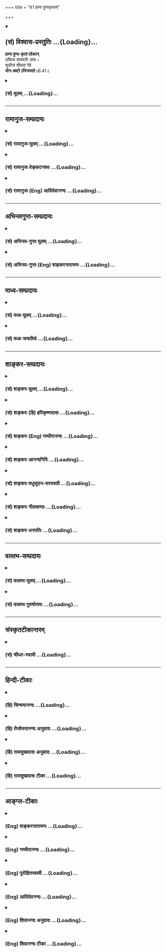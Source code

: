 +++
title = "41 प्राप्य पुण्यकृताम्"

+++
<div class="js_include" newlevelforh1="2" title="(सं) विश्वास-प्रस्तुतिः" unfilled url="/purANam_vaiShNavam/mahAbhAratam/06-bhIShma-parva/03-bhagavad-gItA-parva/saMskRtam/vishvAsa-prastutiH/06_Atma-saMyama-yogaH_a/41_prApya_puNyakRtAm.md">
<details open><summary><h2>(सं) विश्वास-प्रस्तुतिः ...{Loading}...</h2></summary>

**प्राप्य पुण्य-कृतां लोकान्**  
उषित्वा शाश्वतीः समाः।  
शुचीनां श्रीमतां गेहे  
**योग-भ्रष्टो ऽभिजायते**॥6.41॥
</details>
</div>
<div class="js_include collapsed" newlevelforh1="3" title="(सं) मूलम्" unfilled url="/purANam_vaiShNavam/mahAbhAratam/06-bhIShma-parva/03-bhagavad-gItA-parva/saMskRtam/mUlam/06_Atma-saMyama-yogaH_a/41_prApya_puNyakRtAm.md">
<details><summary><h3>(सं) मूलम् ...{Loading}...</h3></summary>

प्राप्य पुण्यकृतां लोकानुषित्वा शाश्वतीः समाः।  
शुचीनां श्रीमतां गेहे योगभ्रष्टोऽभिजायते।।6.41।।
</details>
</div>


_________________
## रामानुज-सम्प्रदायः
<div class="js_include collapsed" newlevelforh1="3" title="(सं) रामानुजः मूलम्" unfilled url="/purANam_vaiShNavam/mahAbhAratam/06-bhIShma-parva/03-bhagavad-gItA-parva/saMskRtam/rAmAnujaH/mUlam/06_Atma-saMyama-yogaH_a/41_prApya_puNyakRtAm.md">
<details><summary><h3>(सं) रामानुजः मूलम् ...{Loading}...</h3></summary>

।।6.41।। यज्जातीयभोगाभिकाङ्क्षया योगात् प्रच्युतः अयम् अति**पुण्यकृतां**
प्राप्यान् **लोकान् प्राप्य** तज्जातीयान् अतिकल्याणभोगान्
ज्ञानोपाययोगमाहात्म्याद् एव भुञ्जानो यावत् तद्भोगतृष्णावसानं **शाश्वतीः
समाः** तत्र **उषित्वा** तस्मिन् भोगे वितृष्णः **शुचीनां श्रीमतां
योगोप**क्रमयोग्यानां कुले योगोपक्रमे **भ्रष्टो** योगमाहात्म्याद्
**जायते।**

</details>
</div>
<div class="js_include collapsed" newlevelforh1="3" title="(सं) रामानुजः वेङ्कटनाथः" unfilled url="/purANam_vaiShNavam/mahAbhAratam/06-bhIShma-parva/03-bhagavad-gItA-parva/saMskRtam/rAmAnujaH/venkaTanAthaH/06_Atma-saMyama-yogaH_a/41_prApya_puNyakRtAm.md">
<details><summary><h3>(सं) रामानुजः वेङ्कटनाथः ...{Loading}...</h3></summary>

  
  
।।6.41।। अथवेति। उभयभ्रष्टतापरिहारायोक्तमुभयान्वयं प्रपञ्चयति प्राप्य
इत्यादिनापरां गतिम् 6।45 इत्यन्तेन। योगभ्रंशहेतुं
पुण्यकृल्लोकप्राप्तिकृतातिशयितप्राकृतपुरुषार्थयोगे
कर्माख्यसाधनरहितत्वेऽपि योगमाहात्म्यस्यैव साधनत्वं भोगावसानहेतुं
वैतृष्ण्यमुत्पाद्य पुनर्योगमाहात्म्यस्यैव योगारम्भयोग्यकुलोद्भवहेतुत्वं
च प्रदर्शयति येज्जातीयेति। सर्वेषां मात्रया पुण्यकृत्त्वसद्भावेऽपि
केषुचित्पुण्यकृच्छब्दप्रयोगस्तेषां अतिशयितपुण्यकृत्त्वनिबन्धन इत्याह
अतिपुण्यकृतामिति। तज्जातीयत्वेऽपि ततोऽतिशयितत्वायअतिकल्याणानित्युक्तम्।
दृश्यते ह्येकजातीयेष्वपि रूपरसगन्धादिषु भूलोकेऽपि तारतम्यम्। एवं
दिव्यादिव्यभेदः। यदि पुराकृतैः पुण्यैः पुण्यलोकावाप्तिः पापैरपि
पुराकृतैः पापलोकप्राप्तिः स्यादित्यत्राह योगमाहात्म्यादेवेति।
धर्मार्थसम्पादितद्रव्यस्य भोगार्थविनियोगवदिति भावः। नह्यसौ पुण्यक्षयादिव
योगमाहात्म्यक्षयान्निवर्तते तस्याक्षयत्वादिति
दर्शयितुंयावदित्यादिकमुक्तम्।
विषमविपाकसमयकर्ममूलसत्त्वोन्मेषकृतविवेकोदयवशात्
निरन्तरभोगप्रकर्षादिवशाच्च वैतृष्ण्यसम्भवः सौभरिप्रभृतिवृत्तान्तेषु
भाव्यः। शुचित्वं श्रीमत्त्वं च अदृष्टद्वारा दृष्टद्वारा च
योगोपकारकमित्याह योगोपक्रमयोग्यानामिति। योगभ्रष्टस्य
स्वान्वयाद्योगोपक्रमानुगुणस्वभावानामित्यर्थः। अथवा योगिनामेव कुले  
  

</details>
</div>
<div class="js_include collapsed" newlevelforh1="3" title="(सं) रामानुजः (Eng) आदिदेवानन्दः" unfilled url="/purANam_vaiShNavam/mahAbhAratam/06-bhIShma-parva/03-bhagavad-gItA-parva/saMskRtam/rAmAnujaH/english/AdidevAnandaH/06_Atma-saMyama-yogaH_a/41_prApya_puNyakRtAm.md">
<details><summary><h3>(सं) रामानुजः (Eng) आदिदेवानन्दः ...{Loading}...</h3></summary>

6.41 This person, who had wandered away from Yoga because of desire for whatever kind of enjoyments, he will gain those very enjoyments through the excellence of Yoga alone. Having attained to the worlds of those who do meritorious acts, he will dwell there for a long time, i.e., till his desire for such enjoyments gets exhausted. Then, devoid of desire for these enjoyment, this person who has swerved from Yoga at the very beginning of Yoga, is born, by virtue of the excellence of Yoga, in a family of those who are competent to practise Yoga.

</details>
</div>


_________________
## अभिनवगुप्त-सम्प्रदायः
<div class="js_include collapsed" newlevelforh1="3" title="(सं) अभिनव-गुप्तः मूलम्" unfilled url="/purANam_vaiShNavam/mahAbhAratam/06-bhIShma-parva/03-bhagavad-gItA-parva/saMskRtam/abhinava-guptaH/mUlam/06_Atma-saMyama-yogaH_a/41_prApya_puNyakRtAm.md">
<details><summary><h3>(सं) अभिनव-गुप्तः मूलम् ...{Loading}...</h3></summary>

।।6.41।। प्राप्येति। शाश्वतस्य विष्णोः समाः वैष्णवानि त्रीणि वर्षाणि।
शुचीनामिति येषां भगवदंशस्पर्शि चित्तम्।

</details>
</div>
<div class="js_include collapsed" newlevelforh1="3" title="(सं) अभिनव-गुप्तः (Eng) शङ्करनारायणः" unfilled url="/purANam_vaiShNavam/mahAbhAratam/06-bhIShma-parva/03-bhagavad-gItA-parva/saMskRtam/abhinava-guptaH/english/shankaranArAyaNaH/06_Atma-saMyama-yogaH_a/41_prApya_puNyakRtAm.md">
<details><summary><h3>(सं) अभिनव-गुप्तः (Eng) शङ्करनारायणः ...{Loading}...</h3></summary>

6.41 Prapya etc. Of Sasvata of Visnu (personal god). \[His\] years :
three years of Visnu. Of the pure persons : of those whose mind is prone
to touch (to meditate upon) the body (amsa) of the Lord.

</details>
</div>


_________________
## माध्व-सम्प्रदायः
<div class="js_include collapsed" newlevelforh1="3" title="(सं) मध्वः मूलम्" unfilled url="/purANam_vaiShNavam/mahAbhAratam/06-bhIShma-parva/03-bhagavad-gItA-parva/saMskRtam/madhvaH/mUlam/06_Atma-saMyama-yogaH_a/41_prApya_puNyakRtAm.md">
<details><summary><h3>(सं) मध्वः मूलम् ...{Loading}...</h3></summary>

।।6.41।। Sri Madhvacharya did not comment on this sloka.

</details>
</div>
<div class="js_include collapsed" newlevelforh1="3" title="(सं) मध्वः जयतीर्थः" unfilled url="/purANam_vaiShNavam/mahAbhAratam/06-bhIShma-parva/03-bhagavad-gItA-parva/saMskRtam/madhvaH/jayatIrthaH/06_Atma-saMyama-yogaH_a/41_prApya_puNyakRtAm.md">
<details><summary><h3>(सं) मध्वः जयतीर्थः ...{Loading}...</h3></summary>

।।6.41।। Sri Jayatirtha did not comment on this sloka.  
  

</details>
</div>


_________________
## शाङ्कर-सम्प्रदायः
<div class="js_include collapsed" newlevelforh1="3" title="(सं) शङ्करः मूलम्" unfilled url="/purANam_vaiShNavam/mahAbhAratam/06-bhIShma-parva/03-bhagavad-gItA-parva/saMskRtam/shankaraH/mUlam/06_Atma-saMyama-yogaH_a/41_prApya_puNyakRtAm.md">
<details><summary><h3>(सं) शङ्करः मूलम् ...{Loading}...</h3></summary>

।।6.41।। योगमार्गे प्रवृत्तः संन्यासी सामर्थ्यात् **प्राप्य** गत्वा
**पुण्यकृताम्** अश्वमेधादियाजिनां **लोकान्** तत्र च **उषित्वा**
वासमनुभूय **शाश्वतीः** नित्याः **समाः** संवत्सरान् तद्भोगक्षये
**शुचीनां** यथोक्तकारिणां **श्रीमतां** विभूतिमतां **गेहे** गृहे
**योगभ्रष्टः अभिजायते**।।

</details>
</div>
<div class="js_include collapsed" newlevelforh1="3" title="(सं) शङ्करः (हि) हरिकृष्णदासः" unfilled url="/purANam_vaiShNavam/mahAbhAratam/06-bhIShma-parva/03-bhagavad-gItA-parva/saMskRtam/shankaraH/hindI/harikRShNadAsaH/06_Atma-saMyama-yogaH_a/41_prApya_puNyakRtAm.md">
<details><summary><h3>(सं) शङ्करः (हि) हरिकृष्णदासः ...{Loading}...</h3></summary>

।।6.41।। तो फिर इस योगभ्रष्टका क्या होता है योगमार्गमें लगा हुआ योगभ्रष्ट
संन्यासी पुण्यकर्म करनेवालोंके अर्थात् अश्वमेध आदि यज्ञ करनेवालोंके
लोकोंमें जाकर वहाँ बहुत कालतक अर्थात् अनन्त वर्षोंतक वास करके उनके भोगका
क्षय होनेपर शास्त्रोक्त कर्म करनेवाले शुद्ध और श्रीमान् पुरुषोंके घरमें
जन्म लेता है। प्रकरणकी सामर्थ्यसे यहाँ योगभ्रष्टका अर्थ संन्यासी लिया
गया है।

</details>
</div>
<div class="js_include collapsed" newlevelforh1="3" title="(सं) शङ्करः (Eng) गम्भीरानन्दः" unfilled url="/purANam_vaiShNavam/mahAbhAratam/06-bhIShma-parva/03-bhagavad-gItA-parva/saMskRtam/shankaraH/english/gambhIrAnandaH/06_Atma-saMyama-yogaH_a/41_prApya_puNyakRtAm.md">
<details><summary><h3>(सं) शङ्करः (Eng) गम्भीरानन्दः ...{Loading}...</h3></summary>

6.41 Prapya, attaining, reaching, lokan, the worlds; punya-krtam, of the
righteous, of the performers of the Horse-sacrifice, etc.; and usitva,
residing there, enjoying the stay; for sasvatih, eternal; samah, years;
(then,) when the period of enjoyment is over, the yoga-bhrastah, man
fallen from Yoga, the one who had set out on the path Yoga, i.e. a
monk-as understood from the force of the context \[From Arjuna's estion
it minght appear that he was asking about the fate of people who fall
from both the paths, viz that of Karma and of Meditation. But the
possibility of getting ruined by performing actios (rites and duties)
according to Vedic instructions does not arise, since their results are
inevitable. However, the estion of ruin is relevant in the case of a
monk, for on the one hand he has renounced actions, and on the other he
may fail to attain perfection in Yoga in the present life. Hence, the
Lord's answer relates to the fall and ruin of a monk alone.\];
abhijayate, is born; gehe, in the house; sucinam, of the pious, who
perform actions according to scriptural instructions; and srimatam, who
are prosperous.

</details>
</div>
<div class="js_include collapsed" newlevelforh1="3" title="(सं) शङ्करः आनन्दगिरिः" unfilled url="/purANam_vaiShNavam/mahAbhAratam/06-bhIShma-parva/03-bhagavad-gItA-parva/saMskRtam/shankaraH/AnandagiriH/06_Atma-saMyama-yogaH_a/41_prApya_puNyakRtAm.md">
<details><summary><h3>(सं) शङ्करः आनन्दगिरिः ...{Loading}...</h3></summary>

।।6.41।। योगभ्रष्टस्य लोकद्वयेऽपि नाशाभावे किं भवतीति पृच्छति
**किंत्विति।** तत्र श्लोकेनोत्तरमाह **प्राप्येति।** कथं संन्यासीति
विशेष्यते तत्राह **सामर्थ्यादिति।** कर्मणि व्यापृतस्य कर्मिणो
योगमार्गप्रवृत्त्यनुपपत्तेस्तत्प्रवृत्तावपि फलाभिलाषविकलस्येश्वरे
समर्पितसर्वकर्मणस्तद्भ्रंशाशङ्कानवकाशादित्यर्थः। समानां नित्यत्वं
मानुषसमाविलक्षणत्वम्। वैराग्यभावविवक्षया विभूतिमतां गृहे जन्मेति
विशेष्यते।

</details>
</div>
<div class="js_include collapsed" newlevelforh1="3" title="(सं) शङ्करः मधुसूदन-सरस्वती" unfilled url="/purANam_vaiShNavam/mahAbhAratam/06-bhIShma-parva/03-bhagavad-gItA-parva/saMskRtam/shankaraH/madhusUdana-sarasvatI/06_Atma-saMyama-yogaH_a/41_prApya_puNyakRtAm.md">
<details><summary><h3>(सं) शङ्करः मधुसूदन-सरस्वती ...{Loading}...</h3></summary>

।।6.41।। तदेवं योगभ्रष्टस्य शुभकृत्त्वेन लोकद्वयेऽपि नाशाभावे किं
भवतीत्युच्यते योगमार्गप्रवृत्तः सर्वकर्मसंन्यासी वेदान्तश्रवणादि
कुर्वन्नन्तराले म्रियमाणः
कश्चित्पूर्वोपचितभोगवासनाप्रादुर्भावाद्विषयेभ्यः स्पृहयति। कश्चित्तु
वैराग्यभावानादार्ढ्यान्न स्पृहयति। तयोः प्रथमः प्राप्य
पुण्यकृतामश्वमेधयाजिनां लोकानर्चिरादिमार्गेण ब्रह्मलोकान्। एकस्मिन्नपि
भोगभूमिभेदापेक्षया बहुवचनम्। तत्र चोषित्वा वासमनुभूय
शाश्वतीर्ब्रह्मपरिमाणेनाक्षयाः समाः संवत्सरान् तदन्ते शुचीनां शुद्धानां
श्रीमतां विभूतिमतां महाराजचक्रवर्तिनां गेहे कुले
भोगवासनाशेषसद्भावादजातशत्रुजनकादिवद्योगभ्रष्टोऽभिजायते।
भोगवासनाप्राबल्याद्ब्रह्मलोकान्ते सर्वकर्मसंन्यासायोग्यो महाराजो
भवतीत्यर्थः।

</details>
</div>
<div class="js_include collapsed" newlevelforh1="3" title="(सं) शङ्करः नीलकण्ठः" unfilled url="/purANam_vaiShNavam/mahAbhAratam/06-bhIShma-parva/03-bhagavad-gItA-parva/saMskRtam/shankaraH/nIlakaNThaH/06_Atma-saMyama-yogaH_a/41_prApya_puNyakRtAm.md">
<details><summary><h3>(सं) शङ्करः नीलकण्ठः ...{Loading}...</h3></summary>

।।6.41।। इहामुत्र च तस्य महत्त्वमेवास्तीत्याह **प्राप्येति।** उषित्वा
वासं कृत्वा। शाश्वतीः समाः नित्यान्वत्सरान्योगभ्रष्टो रागी
चेदल्पकालाभ्यस्तयोगश्चेत् श्रीमतां गेहे जायते। तत्रापि श्रीमानधो
गच्छतीत्याशङ्क्य शुचीनामित्युक्तम्। शुचयो हि सत्कार्येष्वेव
श्रियमुपयुञ्जानाः पूर्वापेक्षया महत्तरं स्थानमासादयन्तीत्यर्थः।

</details>
</div>
<div class="js_include collapsed" newlevelforh1="3" title="(सं) शङ्करः धनपतिः" unfilled url="/purANam_vaiShNavam/mahAbhAratam/06-bhIShma-parva/03-bhagavad-gItA-parva/saMskRtam/shankaraH/dhanapatiH/06_Atma-saMyama-yogaH_a/41_prApya_puNyakRtAm.md">
<details><summary><h3>(सं) शङ्करः धनपतिः ...{Loading}...</h3></summary>

।।6.41।। दुर्गत्यभावमुक्त्वा सुगतिमाह प्राप्येति। योगभ्रष्टो योगमार्गे
प्रवृत्तस्यत्यक्तसर्वकर्मा तत्त्वज्ञानमलब्ध्वैव मृतः
पुण्यकृतामश्वमैधादिया जिनां लोकांस्तैः प्राप्यान्ब्रह्मलोकादीन्प्राप्य
तत्र च शास्वती समाः असंख्यातान्तसंवत्सरानुषित्वा वासमनुभूय तद्भोगक्षये
श्रीमतान्। धनदुर्मदान्धरां तेषां वारयति। शुचीनां यथोक्तेन स्वधर्माचरणएन
पवित्राणआं गेहे कुले जायत उत्पद्यते।

</details>
</div>


_________________
## वल्लभ-सम्प्रदायः
<div class="js_include collapsed" newlevelforh1="3" title="(सं) वल्लभः मूलम्" unfilled url="/purANam_vaiShNavam/mahAbhAratam/06-bhIShma-parva/03-bhagavad-gItA-parva/saMskRtam/vallabhaH/mUlam/06_Atma-saMyama-yogaH_a/41_prApya_puNyakRtAm.md">
<details><summary><h3>(सं) वल्लभः मूलम् ...{Loading}...</h3></summary>

।।6.41।। किन्तु पुण्यकृताल्ँ लोकान् प्राप्य यावत् कल्याणकर्मफलभोगेन
शाश्वतीः समा वर्षानुषित्वा मध्ये भ्रंशात्पूर्वकृतादेव हेतोरिह
योगभ्रष्टोऽभिजायते परं श्रीमतां शुचीनां सदाचाराणां गेहे जन्मवान् भवति
अशुभस्याकृतत्वात्तत्फलभाक् न भवति इति भावः।

</details>
</div>
<div class="js_include collapsed" newlevelforh1="3" title="(सं) वल्लभः पुरुषोत्तमः" unfilled url="/purANam_vaiShNavam/mahAbhAratam/06-bhIShma-parva/03-bhagavad-gItA-parva/saMskRtam/vallabhaH/puruShottamaH/06_Atma-saMyama-yogaH_a/41_prApya_puNyakRtAm.md">
<details><summary><h3>(सं) वल्लभः पुरुषोत्तमः ...{Loading}...</h3></summary>

  
  
।।6.41।। एवं नाशाभावमुक्त्वा तस्य गतिस्वरूपमाह प्राप्येति। स योगभ्रष्टः
स्वरूपाज्ञानादभ्यासवैराग्याभावादभ्यस्यमानमार्गाद्भ्रष्टः पुण्यकृतां
यज्ञादिकारिणां लोकान् श्रद्धामात्रप्रवृत्तिसाधनेन
तत्फलभोगविचिकित्साजनितपूर्वप्रवृत्तमार्गस्वरूपज्ञानार्थं प्राप्य तत्र
शाश्वतीः समाः बहून् संवत्सरान् उषित्वा स्थित्वा तत्फलभोगं कृत्वा तत्र
विचिकित्सयाऽभावकेन मनसा पूर्वश्रद्धासाधनेनैव भवति। जन्मप्रार्थनया
शुचीनां कापट्यादिदोषरहितानां श्रीमतां भगवच्छोभायुक्तानां भक्तानां
गृहेऽभिजायते जन्म प्राप्नोति। उपसर्गेण सरतिपूर्वकं
प्राप्तिर्ज्ञापिता।  
  

</details>
</div>


_________________
## संस्कृतटीकान्तरम्
<div class="js_include collapsed" newlevelforh1="3" title="(सं) श्रीधर-स्वामी" unfilled url="/purANam_vaiShNavam/mahAbhAratam/06-bhIShma-parva/03-bhagavad-gItA-parva/saMskRtam/shrIdhara-svAmI/06_Atma-saMyama-yogaH_a/41_prApya_puNyakRtAm.md">
<details><summary><h3>(सं) श्रीधर-स्वामी ...{Loading}...</h3></summary>

।।6.41।। तर्हि किमसा प्राप्नोतीत्यपेक्षायामाह **प्राप्येति।**
पुण्यकारिणामश्वमेधादियाजिनां लोकान्प्राप्य तत्र शाश्वतीः समाः
बहून्संवत्सरानुषित्वा वाससुखमनुभूय शुचीनां सदाचाराणां श्रीमतां धनिनां
गेहे स योगभ्रष्टो जन्म प्राप्नोति।

</details>
</div>


_________________
## हिन्दी-टीकाः
<div class="js_include collapsed" newlevelforh1="3" title="(हि) चिन्मयानन्दः" unfilled url="/purANam_vaiShNavam/mahAbhAratam/06-bhIShma-parva/03-bhagavad-gItA-parva/hindI/chinmayAnandaH/06_Atma-saMyama-yogaH_a/41_prApya_puNyakRtAm.md">
<details><summary><h3>(हि) चिन्मयानन्दः ...{Loading}...</h3></summary>

।।6.41।। परलोक की गति इहलोक में किये गये कर्मों तथा उनके प्रेरक
उद्देश्यों पर निर्भर करती है। कर्म मुख्यत दो प्रकार के होते हैं पाप और
पुण्य। पापकर्म का आचरण करने वालों की अधोगति होती है केवल पुण्यकर्म का
आश्रय लेने वाले ही आध्यात्मिक उन्नति करते हैं। हमारे शास्त्रों में इन
पुण्यकर्मों को भी दो वर्गों में विभाजित किया गया है (क) सकाम कर्म
अर्थात् इच्छा से प्रेरित कर्म और (ख) निष्काम कर्म अर्थात् समर्पण की
भावना से ईश्वर की पूजा समझकर किया गया कर्म। कर्म का फल कर्ता के उद्देश्य
के अनुरूप ही होता है इसलिए सकाम और निष्काम कर्मों के फल निश्चय ही भिन्न
होते हैं। स्वाभाविक है पूर्णत्व के चरम लक्ष्य तक पहुँचने के इन
पुण्यकर्मियों के मार्ग भी भिन्नभिन्न होगें। इस प्रकरण में उन्हीं मार्गों
को दर्शाया गया है। जो लोग स्वर्गादि लोकों को प्राप्त करने की इच्छा से
ईश्वर की आराधना यज्ञयागादि तथा अन्य पुण्य कर्म करते हैं उन्हें देहत्याग
के पश्चात ऐसे ही लोकों की प्राप्ति होती है जो उनकी इच्छाओं को पूर्ण करने
के लिए अनुकूल हों। उस लोक में वास करके वे पुन इस लोक में शुद्ध आचरण करने
वाले धनवान पुरुषों के घर जन्म लेते हैं। संक्षेप में यदि दृढ़ इच्छा तथा
समुचित प्रयत्न किये गये हों तो मनुष्य की कोई भी इच्छा हो वह यथासमय पूर्ण
होती ही है। परन्तु निष्काम भाव से पुण्य कर्म करने वालों की क्या गति होती
है भगवान् कहते हैं

</details>
</div>
<div class="js_include collapsed" newlevelforh1="3" title="(हि) तेजोमयानन्दः अनुवादः" unfilled url="/purANam_vaiShNavam/mahAbhAratam/06-bhIShma-parva/03-bhagavad-gItA-parva/hindI/tejomayAnandaH/anuvAdaH/06_Atma-saMyama-yogaH_a/41_prApya_puNyakRtAm.md">
<details><summary><h3>(हि) तेजोमयानन्दः अनुवादः ...{Loading}...</h3></summary>

।।6.41।। योगभ्रष्ट पुरुष पुण्यवानों के लोकों को प्राप्त होकर वहाँ
दीर्घकाल तक वास करके शुद्ध आचरण वाले श्रीमन्त (धनवान) पुरुषों के घर में
जन्म लेता है।।  
  

</details>
</div>
<div class="js_include collapsed" newlevelforh1="3" title="(हि) रामसुखदासः अनुवादः" unfilled url="/purANam_vaiShNavam/mahAbhAratam/06-bhIShma-parva/03-bhagavad-gItA-parva/hindI/rAmasukhadAsaH/anuvAdaH/06_Atma-saMyama-yogaH_a/41_prApya_puNyakRtAm.md">
<details><summary><h3>(हि) रामसुखदासः अनुवादः ...{Loading}...</h3></summary>

।।6.41।। वह योगभ्रष्ट पुण्यकर्म करनेवालोंके लोकोंको प्राप्त होकर और वहाँ
बहुत वर्षोंतक रहकर फिर यहाँ शुद्ध श्रीमानोंके घरमें जन्म लेता है।

</details>
</div>
<div class="js_include collapsed" newlevelforh1="3" title="(हि) रामसुखदासः टीका" unfilled url="/purANam_vaiShNavam/mahAbhAratam/06-bhIShma-parva/03-bhagavad-gItA-parva/hindI/rAmasukhadAsaH/TIkA/06_Atma-saMyama-yogaH_a/41_prApya_puNyakRtAm.md">
<details><summary><h3>(हि) रामसुखदासः टीका ...{Loading}...</h3></summary>

।।6.41।।***व्याख्या--*'प्राप्य पुण्यकृतां लोकान्'--**जो लोग शास्त्रीय
विधि-विधानसे यज्ञ आदि कर्मोंको साङ्गोपाङ्ग करते हैं, उन लोगोंका
स्वर्गादि लोकोंपर अधिकार है, इसलिये उन लोगोंको यहाँ 'पुण्यकर्म
करनेवालोंके लोक' कहा गया है। तात्पर्य है कि उन लोकोंमें पुण्यकर्म
करनेवाले ही जाते हैं, पापकर्म करनेवाले नहीं। परन्तु जिन साधकोंको
पुण्य-कर्मोंके फलरूप सुख भोगनेकी इच्छा नहीं है, उनको वे स्वर्गादि लोक
विघ्नरूपमें और मुफ्तमें मिलते हैं! तात्पर्य है कि यज्ञादि शुभ कर्म
करनेवालोंको परिश्रम करना पड़ता है, उन लोकोंकी याचना--प्रार्थना करनी
पड़ती है, यज्ञादि कर्मोंको विधि-विधानसे और साङ्गोपाङ्ग करना पड़ता है, तब
कहीं उनको स्वर्गादि लोकोंकी प्राप्ति होती है। वहाँ भी उनकी भोगोंकी वासना
बनी रहती है; क्योंकि उनका उद्देश्य ही भोग भोगनेका था। परन्तु जो किसी
कारणवश अन्तसमयमें साधनसे विचलितमना हो जाते हैं, उनको स्वर्गादि लोकोंकी
प्राप्तिके लिये न तो परिश्रम करना पड़ता है, न उनकी याचना करनी पड़ती है
और न उनकी प्राप्तिके लिये यज्ञादि शुभ कर्म ही करने पड़ते हैं। फिर भी
उनको स्वर्गादि लोकोंकी प्राप्ति हो जाती है। वहाँ रहनेपर भी उनकी वहाँके
भोगोंसे अरुचि हो जाती है; क्योंकि उनका उद्देश्य भोग भोगनेका था ही नहीं।
वे तो केवल सांसारिक सूक्ष्म वासनाके कारण उन लोकोंमें जाते हैं। परन्तु
उनकी वह वासना भोगी पुरुषोंकी वासनाके समान नहीं होती। जो केवल भोग भोगनेके
लिये स्वर्गमें जाते हैं, वे जैसे भोगोंमें तल्लीन होते हैं, वैसे
योगभ्रष्ट तल्लीन नहीं हो सकता। कारण कि भोगोंकी इच्छावाले पुरुष
भोगबुद्धिसे भोगोंको स्वीकार करते हैं और योगभ्रष्टको विघ्नरूपसे भोगोंमें
जाना पड़ता है।

</details>
</div>


_________________
## आङ्ग्ल-टीकाः
<div class="js_include collapsed" newlevelforh1="3" title="(Eng) शङ्करनारायणः" unfilled url="/purANam_vaiShNavam/mahAbhAratam/06-bhIShma-parva/03-bhagavad-gItA-parva/english/shankaranArAyaNaH/06_Atma-saMyama-yogaH_a/41_prApya_puNyakRtAm.md">
<details><summary><h3>(Eng) शङ्करनारायणः ...{Loading}...</h3></summary>

6.41. Having attained the worlds of performers of pious acts, \[and\]
having resided there for years of Sasvata, the fallen-from-Yoga is born
\[again\] in the house of the pure persons, who are rich.

</details>
</div>
<div class="js_include collapsed" newlevelforh1="3" title="(Eng) गम्भीरानन्दः" unfilled url="/purANam_vaiShNavam/mahAbhAratam/06-bhIShma-parva/03-bhagavad-gItA-parva/english/gambhIrAnandaH/06_Atma-saMyama-yogaH_a/41_prApya_puNyakRtAm.md">
<details><summary><h3>(Eng) गम्भीरानन्दः ...{Loading}...</h3></summary>

6.41 Attaining the worlds of the righteous, and residing there for eternal years, the man fallen from Yoga is born in the house of the pious and the properous.

</details>
</div>
<div class="js_include collapsed" newlevelforh1="3" title="(Eng) पुरोहितस्वामी" unfilled url="/purANam_vaiShNavam/mahAbhAratam/06-bhIShma-parva/03-bhagavad-gItA-parva/english/purohitasvAmI/06_Atma-saMyama-yogaH_a/41_prApya_puNyakRtAm.md">
<details><summary><h3>(Eng) पुरोहितस्वामी ...{Loading}...</h3></summary>

6.41 Having reached the worlds where the righteous dwell, and having remained there for many years, he who has slipped from the path of spirituality will be born again in the family of the pure, benevolent and prosperous.

</details>
</div>
<div class="js_include collapsed" newlevelforh1="3" title="(Eng) आदिदेवनन्दः" unfilled url="/purANam_vaiShNavam/mahAbhAratam/06-bhIShma-parva/03-bhagavad-gItA-parva/english/AdidevanandaH/06_Atma-saMyama-yogaH_a/41_prApya_puNyakRtAm.md">
<details><summary><h3>(Eng) आदिदेवनन्दः ...{Loading}...</h3></summary>

6.41 He who has fallen away from Yoga is born again in the house of the pure and prosperous after having attained to the worlds of doers of good deeds and dwelt there for many long years.

</details>
</div>
<div class="js_include collapsed" newlevelforh1="3" title="(Eng) शिवानन्दः अनुवादः" unfilled url="/purANam_vaiShNavam/mahAbhAratam/06-bhIShma-parva/03-bhagavad-gItA-parva/english/shivAnandaH/anuvAdaH/06_Atma-saMyama-yogaH_a/41_prApya_puNyakRtAm.md">
<details><summary><h3>(Eng) शिवानन्दः अनुवादः ...{Loading}...</h3></summary>

6.41 Having attained to the worlds of the righteous and having dwelt there for everlasting years, he who fell from Yoga is rorn in a house of the pure and wealthy.

</details>
</div>
<div class="js_include collapsed" newlevelforh1="3" title="(Eng) शिवानन्दः टीका" unfilled url="/purANam_vaiShNavam/mahAbhAratam/06-bhIShma-parva/03-bhagavad-gItA-parva/english/shivAnandaH/TIkA/06_Atma-saMyama-yogaH_a/41_prApya_puNyakRtAm.md">
<details><summary><h3>(Eng) शिवानन्दः टीका ...{Loading}...</h3></summary>

6.41 प्राप्य having attained; पुण्यकृताम् of the righteous; लोकान्
worlds; उषित्वा having dwelt; शाश्वतीः everlasting; समाः years; शुचीनाम्
of the pure; श्रीमताम् of the wealty; गेहे in the house; योगभ्रष्टः one fallen from Yoga; अभिजायते is born.Commentary Yogabhrashta one who has fallen from Yoga; i.e.; one who was not able to attain perfection in Yoga; or one who climbed a certain height on the ladder of Yoga but fell down on account of lack of dispassion or slackness in the practice (by becoming a victim to Maya or his turbulent senses).The righteous Those who tread the path of truth; who do virtuous actions such as charity;
Yajna; rituals; worship of the Lord; and who act in accordance with the prescribed rules of the scriptures.Everlasting years means only a considerably long period but not absolutely everlasting.The pure those who lead a pure; moral life those who have a pure heart (free from jealousy; hatred; pride; greed; etc.). (Cf.IX.20;21)

</details>
</div>
